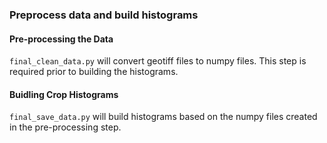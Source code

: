 ### Preprocess data and build histograms

#### Pre-processing the Data
`final_clean_data.py` will convert geotiff files to numpy files. This step is required prior to building the histograms.

#### Buidling Crop Histograms
`final_save_data.py` will build histograms based on the numpy files created in the pre-processing step.

